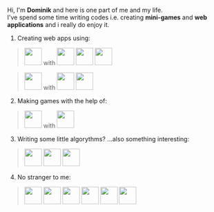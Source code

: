 Hi, I'm **Dominik** and here is one part of me and my life. <br>
I've spend some time writing codes i.e. creating **mini-games** and **web applications** and i really do enjoy it.

1. Creating web apps using:
> <a href="https://pl.wikipedia.org/wiki/React.js"><img src="https://cdn.jsdelivr.net/gh/devicons/devicon/icons/react/react-original-wordmark.svg" width="40px" height="40px" /></a> with <a><img src="https://cdn.jsdelivr.net/gh/devicons/devicon/icons/html5/html5-original.svg" width="40px" height="40px"/></a> <a><img src="https://cdn.jsdelivr.net/gh/devicons/devicon/icons/css3/css3-original.svg" width="40px" height="40px"/></a> <a><img src="https://cdn.jsdelivr.net/gh/devicons/devicon/icons/javascript/javascript-original.svg" width="40px" height="40px"/></a>

> <a href="https://pl.wikipedia.org/wiki/Angular_(framework)"><img src="https://cdn.jsdelivr.net/gh/devicons/devicon/icons/angularjs/angularjs-plain.svg" width="40px" height="40px"/></a> with <a><img src="https://cdn.jsdelivr.net/gh/devicons/devicon/icons/firebase/firebase-plain.svg" width="40px" height="40px"/></a> <a><img src="https://cdn.jsdelivr.net/gh/devicons/devicon/icons/typescript/typescript-original.svg" width="40px" height="40px"/></a>

2. Making games with the help of:
> <a href="https://pl.wikipedia.org/wiki/Unity_(silnik_gry)"><img src="https://cdn.jsdelivr.net/gh/devicons/devicon/icons/unity/unity-original.svg" width="40px" height="40px"/></a> with <a><img src="https://cdn.jsdelivr.net/gh/devicons/devicon/icons/csharp/csharp-original.svg" width="40px" height="40px"/></a>

3. Writing some little algorythms? ...also something interesting:
> <a><img src="https://cdn.jsdelivr.net/gh/devicons/devicon/icons/nodejs/nodejs-original.svg" width="40px" height="40px"/></a> <a><img src="https://cdn.jsdelivr.net/gh/devicons/devicon/icons/python/python-original.svg" width="40px" height="40px"/></a> <a><img src="https://cdn.jsdelivr.net/gh/devicons/devicon/icons/c/c-original.svg" width="40px" height="40px"/></a>

4. No stranger to me:
><a href="https://pl.wikipedia.org/wiki/Java"><img src="https://cdn.jsdelivr.net/gh/devicons/devicon/icons/java/java-original.svg" width="40px" height="40px"/></a> <a><img src="https://cdn.jsdelivr.net/gh/devicons/devicon/icons/cplusplus/cplusplus-original.svg" width="40px" height="40px"/></a> <a><img src="https://cdn.jsdelivr.net/gh/devicons/devicon/icons/haskell/haskell-original.svg" width="40px" height="40px"/></a> <a><img src="https://cdn.jsdelivr.net/gh/devicons/devicon/icons/julia/julia-original-wordmark.svg" width="40px" height="40px"/></a> <a><img src="https://cdn.jsdelivr.net/gh/devicons/devicon/icons/r/r-original.svg" width="40px" height="40px"/></a> <a href="https://pl.wikipedia.org/wiki/Microsoft_SQL_Server"><img src="https://cdn.jsdelivr.net/gh/devicons/devicon/icons/microsoftsqlserver/microsoftsqlserver-plain.svg" width="40px" height="40px"/></a>
